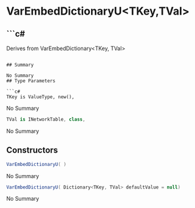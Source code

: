 # VarEmbedDictionaryU<TKey,TVal>

## ```c#
Derives from VarEmbedDictionary<TKey, TVal>
```

## Summary

No Summary
## Type Parameters

```c#
TKey is ValueType, new(), 
```
No Summary
```c#
TVal is INetworkTable, class, 
```
No Summary
## Constructors

```c#
VarEmbedDictionaryU( ) 
```
No Summary
```c#
VarEmbedDictionaryU( Dictionary<TKey, TVal> defaultValue = null) 
```
No Summary
